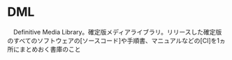 # DML
　Definitive Media Library。確定版メディアライブラリ。リリースした確定版のすべてのソフトウェアの[ソースコード]や手順書、マニュアルなどの[CI]を1ヵ所にまとめおく書庫のこと
